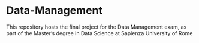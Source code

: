 # Data-Management
This repository hosts the final project for the Data Management exam, as part of the Master’s degree in Data Science at Sapienza University of Rome
